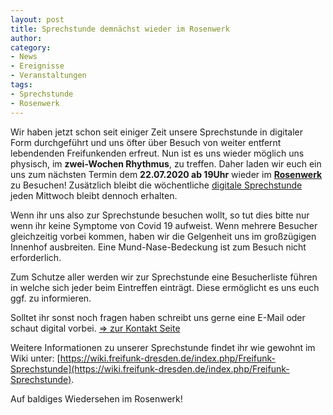 ```yaml
---
layout: post
title: Sprechstunde demnächst wieder im Rosenwerk
author: 
category:
- News
- Ereignisse
- Veranstaltungen
tags:
- Sprechstunde
- Rosenwerk
---
```


Wir haben jetzt schon seit einiger Zeit unsere Sprechstunde in digitaler Form durchgeführt und uns öfter über Besuch von weiter entfernt lebendenden Freifunkenden erfreut. Nun ist es uns wieder möglich uns physisch, im **zwei-Wochen Rhythmus**, zu treffen. Daher laden wir euch ein uns zum nächsten Termin dem **22.07.2020 ab 19Uhr** wieder im **[Rosenwerk](https://www.freifunk-dresden.de/kontakt/)** zu Besuchen! Zusätzlich bleibt die wöchentliche [digitale Sprechstunde](https://talk.freifunk-dresden.de/sprechstunde) jeden Mittwoch bleibt dennoch erhalten.

Wenn ihr uns also zur Sprechstunde besuchen wollt, so tut dies bitte nur wenn ihr keine Symptome von Covid 19 aufweist. Wenn mehrere Besucher gleichzeitig vorbei kommen, haben wir die Gelgenheit uns im großzügigen Innenhof ausbreiten. Eine Mund-Nase-Bedeckung ist zum Besuch nicht erforderlich.

Zum Schutze aller werden wir zur Sprechstunde eine Besucherliste führen in welche sich jeder beim Eintreffen einträgt. Diese ermöglicht es uns euch ggf. zu informieren.

Solltet ihr sonst noch fragen haben schreibt uns gerne eine E-Mail oder schaut digital vorbei. [=> zur Kontakt Seite](https://www.freifunk-dresden.de/kontakt/)

Weitere Informationen zu unserer Sprechstunde findet ihr wie gewohnt im Wiki unter: [https://wiki.freifunk-dresden.de/index.php/Freifunk-Sprechstunde](https://wiki.freifunk-dresden.de/index.php/Freifunk-Sprechstunde).

Auf baldiges Wiedersehen im Rosenwerk!
